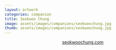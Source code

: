 ```yaml
---
layout: artwork
categories: companion
title: Seokwoo Chung
image: assets/images/companions/seokwoochung.jpg
thumb: assets/images/companions/seokwoochung.jpg
---
```


<div style="text-align: center">
  <p><a href="https://seokwoochung.com">seokwoochung.com</a></p>
</div>